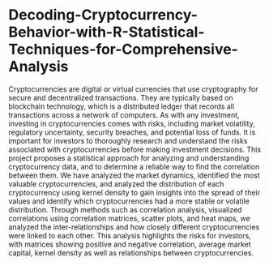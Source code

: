 # Decoding-Cryptocurrency-Behavior-with-R-Statistical-Techniques-for-Comprehensive-Analysis

Cryptocurrencies are digital or virtual currencies that use cryptography for secure and
decentralized transactions. They are typically based on blockchain technology, which is a
distributed ledger that records all transactions across a network of computers. As with any
investment, investing in cryptocurrencies comes with risks, including market volatility, regulatory
uncertainty, security breaches, and potential loss of funds. It is important for investors to
thoroughly research and understand the risks associated with cryptocurrencies before making
investment decisions. This project proposes a statistical approach for analyzing and understanding
cryptocurrency data, and to determine a reliable way to find the correlation between them. We have
analyzed the market dynamics, identified the most valuable cryptocurrencies, and analyzed the
distribution of each cryptocurrency using kernel density to gain insights into the spread of their
values and identify which cryptocurrencies had a more stable or volatile distribution. Through
methods such as correlation analysis, visualized correlations using correlation matrices, scatter
plots, and heat maps, we analyzed the inter-relationships and how closely different
cryptocurrencies were linked to each other. This analysis highlights the risks for investors, with
matrices showing positive and negative correlation, average market capital, kernel density as well
as relationships between cryptocurrencies. 
